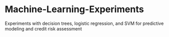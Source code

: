 # Machine-Learning-Experiments
Experiments with decision trees, logistic regression, and SVM for predictive modeling and credit risk assessment

